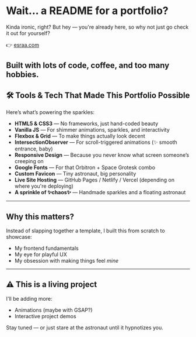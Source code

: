 # Wait... a README for a portfolio?

Kinda ironic, right? But hey — you're already here, so why not just go check it out for yourself?

👉 [esraa.com](https://esraa.com)

Built with lots of code, coffee, and too many hobbies.
---

## 🛠️ Tools & Tech That Made This Portfolio Possible

Here’s what’s powering the sparkles:

- **HTML5 & CSS3** — No frameworks, just hand-coded beauty  
- **Vanilla JS** — For shimmer animations, sparkles, and interactivity  
- **Flexbox & Grid** — To make things actually look decent  
- **IntersectionObserver** — For scroll-triggered animations (✨ smooth entrance, baby)  
- **Responsive Design** — Because you never know what screen someone’s creeping on  
- **Google Fonts** — For that Orbitron + Space Grotesk combo  
- **Custom Favicon** — Tiny astronaut, big personality  
- **Live Site Hosting** — GitHub Pages / Netlify / Vercel (depending on where you're deploying)  
- **A sprinkle of ✨chaos✨** — Handmade sparkles and a floating astronaut

---

## Why this matters?

Instead of slapping together a template, I built this from scratch to showcase:
- My frontend fundamentals
- My eye for playful UX
- My obsession with making things feel *mine*

---

## ⚠️ This is a living project

I'll be adding more:
- Animations (maybe with GSAP?)  
- Interactive project demos 

Stay tuned — or just stare at the astronaut until it hypnotizes you.